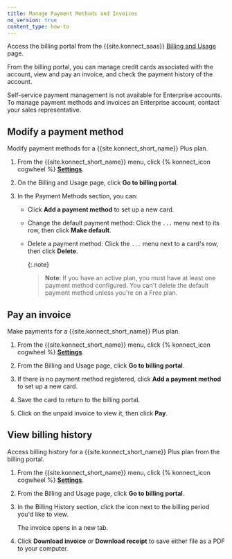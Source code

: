 ```yaml
---
title: Manage Payment Methods and Invoices
no_version: true
content_type: how-to
---
```


Access the billing portal from the {{site.konnect_saas}}
[Billing and Usage](/konnect/account-management/) page.

From the billing portal, you can manage credit cards associated with the account,
view and pay an invoice, and check the payment history of the account.

Self-service payment management is not available for Enterprise accounts.
To manage payment methods and invoices an Enterprise account, contact your sales representative.

## Modify a payment method

Modify payment methods for a {{site.konnect_short_name}} Plus plan.

1. From the {{site.konnect_short_name}} menu, click {% konnect_icon cogwheel %} [**Settings**](https://cloud.konghq.com/settings/billing-settings).

1. On the Billing and Usage page, click **Go to billing portal**.

1. In the Payment Methods section, you can:

    * Click **Add a payment method** to set up a new card.

    * Change the default payment method: Click the `...` menu next to its
    row, then click **Make default**.

    * Delete a payment method: Click the `...` menu next to a card's row, then
    click **Delete**.

        {:.note}
        > **Note**: If you have an active plan, you must have at least one
        payment method configured. You can't delete the default payment method
        unless you're on a Free plan.

## Pay an invoice

Make payments for a {{site.konnect_short_name}} Plus plan.

1. From the {{site.konnect_short_name}} menu, click {% konnect_icon cogwheel %} [**Settings**](https://cloud.konghq.com/settings/billing-settings).

1. From the Billing and Usage page, click **Go to billing portal**.

2. If there is no payment method registered, click **Add a payment method**
to set up a new card.

3. Save the card to return to the billing portal.

4. Click on the unpaid invoice to view it, then click **Pay**.


## View billing history

Access billing history for a {{site.konnect_short_name}} Plus plan from the billing portal.

1. From the {{site.konnect_short_name}} menu, click {% konnect_icon cogwheel %} [**Settings**](https://cloud.konghq.com/settings/billing-settings).

1. From the Billing and Usage page, click **Go to billing portal**.

1. In the Billing History section, click the icon next to the billing period you'd like to view.

    The invoice opens in a new tab.

1. Click **Download invoice** or **Download receipt** to save either file as a
PDF to your computer.
